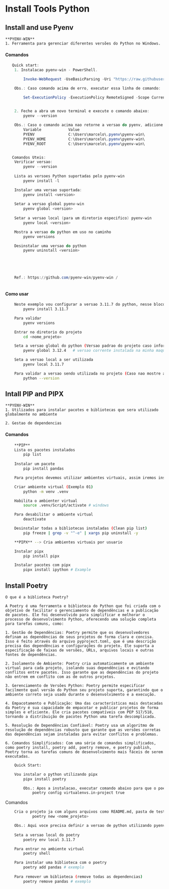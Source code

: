 # Install Tools Python

## Install and use Pyenv

    **PYENV-WIN** 
    1. Ferramenta para gerenciar diferentes versões do Python no Windows.

    
#### Comandos
```powershell
   Quick start:
    1. Instalacao pyenv-win - PowerShell.

        Invoke-WebRequest -UseBasicParsing -Uri "https://raw.githubusercontent.com/pyenv-win/pyenv-win/master/pyenv-win/install-pyenv-win.ps1" -OutFile "./install-pyenv-win.ps1"; &"./install-pyenv-win.ps1"

    Obs.: Caso comando acima de erro, executar essa linha de comando:

        Set-ExecutionPolicy -ExecutionPolicy RemoteSigned -Scope CurrentUser
    

    2. Feche a abra um novo terminal e execute o comando abaixo:
        pyenv --version

    Obs.: Caso o comando acima nao retorne a versao do pyenv, adicione as seguintes variables de ambinte no windows:
        Variable            Value
        PYENV               C:\Users\marcelo\.pyenv\pyenv-win\
        PYENV_HOME          C:\Users\marcelo\.pyenv\pyenv-win\
        PYENV_ROOT          C:\Users\marcelo\.pyenv\pyenv-win\


   Comandos Uteis:
    Verificar versao:
        pyenv --version
    
    Lista as versoes Python suportadas pelo pyenv-win
        pyenv install -l

    Instalar uma versao suportada:
        pyenv install <version>
    
    Setar a versao global pyenv-win
        pyenv global <version>
    
    Setar a versao local (para um diretorio especifico) pyenv-win
        pyenv local <version>

    Mostra a versao do python em uso no caminho
        pyenv versions

    Desinstalar uma versao do python
        pyenv uninstall <version>
    




    Ref.: https://github.com/pyenv-win/pyenv-win / 
        
```

#### Como usar
```bash
    Neste exemplo vou configurar a versao 3.11.7 do python, nesse bloco vou instalar a versao 3.11.7 caso ela nao esteja instalada ainda
        pyenv install 3.11.7 

    Para validar 
        pyenv versions

    Entrar no diretorio do projeto
        cd <nome_projeto>

    Seta a versao global do python (Versao padrao do projeto caso informe a versao local)
        pyenv global 3.12.4   # versao corrente instalada na minha maquina

    Seta a versao local a ser utilizada
        pyenv local 3.11.7

    Para validar a versao sendo utilizada no projeto (Caso nao mostre a versao 3.7.11, feche e abrar o novo terminal)
        python --version

```

    

## Intall PIP and PIPX

    **PYENV-WIN** 
    1. Utilizados para instalar pacotes e bibliotecas que sera utilizado globalmente no ambiente

    2. Gestao de dependencias

#### Comandos
```bash
    **PIP**
    Lista os pacotes instalados
        pip list
    
    Instalar um pacote
        pip install pandas

    Para projetos devemos utilizar ambientes virtuais, assim iremos instalar somente as bibliotecas necessarias para o projeto.

    Criar ambiente virtual (Exemplo 01)
        python -m venv .venv

    Habilita o ambienter virtual
        source .venv/Script/activate # windows

    Para desabilitar o ambiente virtual
        deactivate

    Desinstalar todas a bibliotecas instaladas (Clean pip list)
        pip freeze | grep -v "^-e" | xargs pip uninstall -y

    **PIPX** --> Cria ambientes virtuais por usuario

    Instalar pipx    
        pip install pipx

    Instalar pacotes com pipx
        pipx install ipython # Example
```

## Install Poetry

    O que é a biblioteca Poetry?

    A Poetry é uma ferramenta e biblioteca do Python que foi criada com o objetivo de facilitar o gerenciamento de dependências e a publicação de pacotes. Ele foi desenvolvido para simplificar e melhorar o processo de desenvolvimento Python, oferecendo uma solução completa para tarefas comuns, como:

    1. Gestão de Dependências: Poetry permite que os desenvolvedores definam as dependências de seus projetos de forma clara e concisa. Isso é feito através do arquivo pyproject.toml, que é uma descrição precisa das dependências e configurações do projeto. Ele suporta a especificação de faixas de versões, URLs, arquivos locais e outras fontes de dependências.
    
    2. Isolamento de Ambiente: Poetry cria automaticamente um ambiente virtual para cada projeto, isolando suas dependências e evitando conflitos entre pacotes. Isso garante que as dependências do projeto não entrem em conflito com as de outros projetos.

    3. Gerenciamento de Versões Python: Poetry permite especificar facilmente qual versão do Python seu projeto suporta, garantindo que o ambiente correto seja usado durante o desenvolvimento e a execução.

    4. Empacotamento e Publicação: Uma das características mais destacadas da Poetry é sua capacidade de empacotar e publicar projetos de forma simples e eficiente. Ele cria pacotes compatíveis com PEP 517/518, tornando a distribuição de pacotes Python uma tarefa descomplicada.

    5. Resolução de Dependências Confiável: Poetry usa um algoritmo de resolução de dependências robusto que garante que as versões corretas das dependências sejam instaladas para evitar conflitos e problemas.

    6. Comandos Simplificados: Com uma série de comandos simplificados, como poetry install, poetry add, poetry remove, e poetry publish, Poetry torna as tarefas comuns de desenvolvimento mais fáceis de serem executadas.

```bash
    Quick Start:

    Vou instalar o python utilizando pipx
        pipx install poetry

        Obs.: Apos a instalacao, executar comando abaixo para que o poetry cuide do ambiente virtual tambem
            poetry config virtualenvs.in-project true
```

Comandos

```bash
    Cria o projeto ja com alguns arquivos como README.md, pasta de testes, pasta do projeto e o arquivo pyproject
            poetry new <nome_projeto>

    Obs.: Aqui voce precisa definir a versao de python utilizando pyenv, pois se trata de um projeto. Ex.: pyenv local 3.11.7
    
    Seta a versao local do poetry
        poetry env local 3.11.7

    Para entrar no ambiente virtual
        poetry shell    

    Para instalar uma biblioteca com o poetry
        poetry add pandas # exemplo
    
    Para remover um biblioteca (remove todas as dependencias)
        poetry remove pandas # exemplo

```